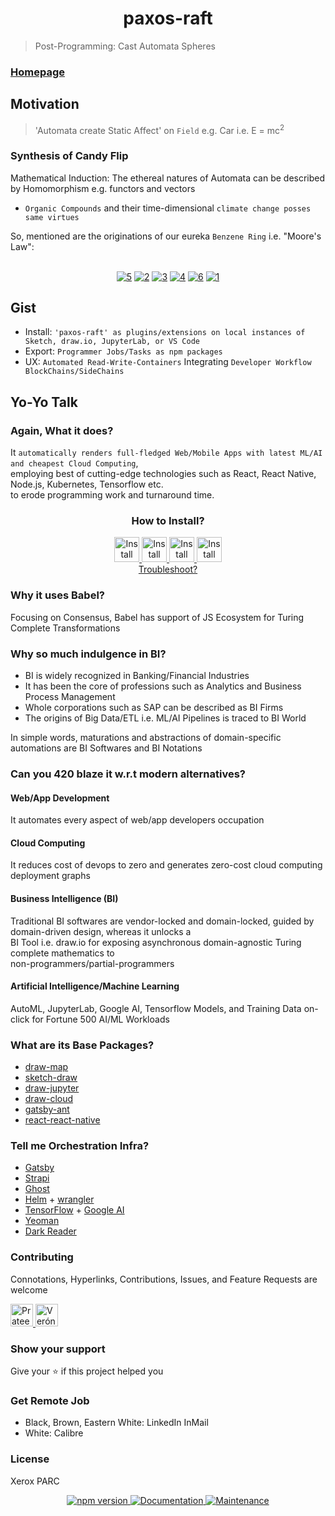 <h1 align="center">paxos-raft </h1>

> Post-Programming: Cast Automata Spheres

### [Homepage](https://github.com/paxos-raft/paxos-raft#readme)

## Motivation

> 'Automata create Static Affect' on `Field` e.g. Car i.e. E = mc<sup>2</sup>

### Synthesis of Candy Flip
Mathematical Induction: The ethereal natures of Automata can be described by Homomorphism e.g. functors and vectors  

* `Organic Compounds` and their time-dimensional `climate change posses same virtues`

So, mentioned are the originations of our eureka `Benzene Ring` i.e. "Moore's Law":<br/>

<p align="center"> 
<br/>
  <a href="https://raw.githubusercontent.com/paxos-raft/paxos-raft/master/docs/originations/r%20programming.png"><img alt="5" src="https://img.shields.io/badge/5-violet.svg" /></a>
  <a href="https://raw.githubusercontent.com/paxos-raft/paxos-raft/master/docs/originations/Support%20backpropagation%20through%20unfold%20and%20recurse%20%C2%B7%20Issue%20%2379%20%C2%B7%20probcomp%20Gen.png"><img alt="2" src="https://img.shields.io/badge/2-blue.svg" /></a> 
  <a href="https://raw.githubusercontent.com/paxos-raft/paxos-raft/master/docs/originations/How%20can%20we%20use%20Gen%20for%20facial%20recognition%20%C2%B7%20Issue%20%23179%20%C2%B7%20probcomp%20Gen.png"><img alt="3" src="https://img.shields.io/badge/3-orange.svg" /></a>
  <a href="https://raw.githubusercontent.com/paxos-raft/paxos-raft/master/docs/originations/Compatibility%20with%20torchtext%20%C2%B7%20Issue%20%2369%20%C2%B7%20huggingface%20tokenizers.png"><img alt="4" src="https://img.shields.io/badge/4-darkgreen.svg" /></a>
  <a href="https://raw.githubusercontent.com/paxos-raft/paxos-raft/master/docs/originations/%5BFeature%20Request%5D%20drawio-observer-iframe%20%C2%B7%20Issue%20%23715%20%C2%B7%20jgraph%20drawio.png"><img alt="6" src="https://img.shields.io/badge/6-darkred.svg" /></a> 
   <a href="https://raw.githubusercontent.com/paxos-raft/paxos-raft/master/docs/originations/Suggest%20%E6%8A%8A%E6%98%9F%E5%9B%BE%E5%8A%9F%E8%83%BD%E7%8B%AC%E7%AB%8B%E5%A4%84%E7%90%86%20%C2%B7%20Issue%20%23257%20%C2%B7%20521xueweihan%20HelloGitHub.png"><img alt="1" src="https://img.shields.io/badge/1-yellow.svg" /></a>
  
</p>

## Gist
* Install: `'paxos-raft' as plugins/extensions on local instances of Sketch, draw.io, JupyterLab, or VS Code`
* Export: `Programmer Jobs/Tasks as npm packages`
* UX: `Automated Read-Write-Containers` Integrating `Developer Workflow BlockChains/SideChains`

## Yo-Yo Talk
### Again, What it does?
It `automatically renders full-fledged Web/Mobile Apps with latest ML/AI and cheapest Cloud Computing`, <br/> employing best of cutting-edge technologies such as React, React Native, Node.js, Kubernetes, Tensorflow etc. <br/> to erode programming work and turnaround time. 


<h3 align="center">How to Install? </h3>
<p align="center">
  <a href="https://jupyter.org/" target="_blank">
    <img alt="Install on JupyterLab" src="https://img.shields.io/badge/JupyterLab-0070BB.svg" height="40" />
  </a>
  <a href="https://github.com/fjudith/docker-draw.io" target="_blank">
    <img alt="Install on draw.io" src="https://img.shields.io/badge/draw.io-4C2882.svg" height="40" />
  </a>
  <a href="https://www.sketch.com/" target="_blank">
    <img alt="Install on Sketch" src="https://img.shields.io/badge/Sketch-FFD300.svg" height="40" />
  </a>
  <a href="https://code.visualstudio.com/" target="_blank">
    <img alt="Install on VS Code" src="https://img.shields.io/badge/VS Code-FF4F00.svg" height="40" />
  </a>
  <br/>
  <a href="https://github.com/paxos-raft/paxos-raft/blob/master/docs/TROUBLESHOOT.md" target="_blank">
    Troubleshoot?
  </a
  </p>
  
### Why it uses Babel?
Focusing on Consensus, Babel has support of JS Ecosystem for Turing Complete Transformations

### Why so much indulgence in BI?
* BI is widely recognized in Banking/Financial Industries
* It has been the core of professions such as Analytics and Business Process Management 
* Whole corporations such as SAP can be described as BI Firms
* The origins of Big Data/ETL i.e. ML/AI Pipelines is traced to BI World

In simple words, maturations and abstractions of domain-specific automations are BI Softwares and BI Notations 

### Can you 420 blaze it w.r.t modern alternatives?
#### Web/App Development 
It automates every aspect of web/app developers occupation 

#### Cloud Computing
It reduces cost of devops to zero and generates zero-cost cloud computing deployment graphs

#### Business Intelligence (BI) 
Traditional BI softwares are vendor-locked and domain-locked, guided by domain-driven design, whereas it unlocks a <br/> BI Tool i.e. draw.io for exposing asynchronous domain-agnostic Turing complete mathematics to <br/> non-programmers/partial-programmers 

#### Artificial Intelligence/Machine Learning
AutoML, JupyterLab, Google AI, Tensorflow Models, and Training Data on-click for Fortune 500 AI/ML Workloads

### What are its Base Packages?
* [draw-map](https://github.com/paxos-raft/paxos-raft/tree/master/packages/draw-map)
* [sketch-draw](https://github.com/paxos-raft/paxos-raft/tree/master/packages/sketch-draw)
* [draw-jupyter](https://github.com/paxos-raft/paxos-raft/tree/master/packages/draw-jupyter)
* [draw-cloud](https://github.com/paxos-raft/paxos-raft/tree/master/packages/draw-cloud)
* [gatsby-ant](https://github.com/paxos-raft/paxos-raft/tree/master/packages/gatsby-ant)
* [react-react-native](https://github.com/paxos-raft/paxos-raft/tree/master/packages/react-react-native)

### Tell me Orchestration Infra?
* [Gatsby](https://www.gatsbyjs.org/)
* [Strapi](https://strapi.io/)
* [Ghost](https://github.com/TryGhost/Ghost)
* [Helm](https://helm.sh/) + [wrangler](https://github.com/cloudflare/wrangler)
* [TensorFlow](https://www.tensorflow.org/) + [Google AI](https://ai.google/)
* [Yeoman](https://yeoman.io/)
* [Dark Reader](https://darkreader.org/)

### Contributing

Connotations, Hyperlinks, Contributions, Issues, and Feature Requests are welcome <br />
<p>
  <a href="https://github.com/prateekrastogi" target="_blank">
  <img alt="Prateek Rastogi" src="https://avatars0.githubusercontent.com/u/14788991?s=460&v=4" height="36"/>
  </a>
  <a href="https://github.com/asymmetrickal" target="_blank">
  <img alt="Verónica Juderías" src="https://avatars3.githubusercontent.com/u/53858466?s=460&v=4" height="36"/>
  </a>
  </p>


### Show your support

Give your ⭐️ if this project helped you

### Get Remote Job
* Black, Brown, Eastern White: LinkedIn InMail
* White: Calibre

### License

Xerox PARC

<p align="center">
<a href="https://www.npmjs.com/package/paxos-raft">
  <img src="https://badge.fury.io/js/paxos-raft.svg" alt="npm version"/>
  </a>
  <a href="https://github.com/paxos-raft/paxos-raft#readme" target="_blank">
    <img alt="Documentation" src="https://img.shields.io/badge/documentation-yes-darkviolet.svg" />
  </a>
  <a href="https://github.com/paxos-raft/paxos-raft/graphs/commit-activity" target="_blank">
    <img alt="Maintenance" src="https://img.shields.io/badge/Maintained%3F-yes-yellow.svg" />
  </a>
</p>


